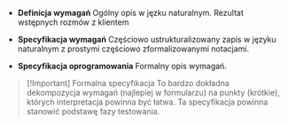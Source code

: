 - **Definicja wymagań**
	Ogólny opis w jęzku naturalnym. Rezultat wstępnych rozmów z klientem

- **Specyfikacja wymagań**
	Częściowo ustrukturalizowany zapis w języku naturalnym z prostymi częściowo zformalizowanymi notacjami.

- **Specyfikacja oprogramowania**
	Formalny opis wymagań.

>[!Important] Formalna specyfikacja
> To bardzo dokładna dekompozycja wymagań (najlepiej w formularzu) na punkty (krótkie), których interpretacja powinna być łatwa. Ta specyfikacja powinna stanowić podstawę fazy testowania.